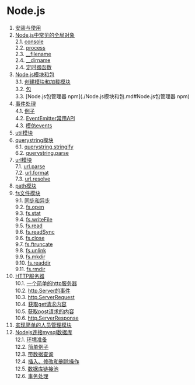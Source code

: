 # Node.js
1. [安装与使用](./安装与使用.md)
2. [Node.js中常见的全局对象](./Node.js中常见的全局对象.md)    
 2.1. [console](./Node.js中常见的全局对象.md#console)    
 2.2. [process](./Node.js中常见的全局对象.md#process)    
 2.3. [__filename](./Node.js中常见的全局对象.md#__filename)    
 2.4. [__dirname](./Node.js中常见的全局对象.md#__dirname)    
 2.4. [定时器函数](./Node.js中常见的全局对象.md#定时器函数)    
3. [Node.js模块和包](./Node.js模块和包.md)    
 3.1. [创建模块和加载模块](./Node.js模块和包.md#创建模块和加载模块)    
 3.2. [包](./Node.js模块和包.md#包)    
 3.3. [Node.js包管理器 npm](./Node.js模块和包.md#Node.js包管理器 npm)    
4. [事件处理](./Node.js中的事件处理.md)    
 4.1. [例子](./Node.js中的事件处理.md#一个简单的例子)    
 4.2. [EventEmitter常用API](./Node.js中的事件处理.md#eventemitter常用api)    
 4.3. [模仿events](./Node.js中的事件处理.md#模仿events)    
5. [util模块](./util模块.md)    
6. [querystring模块](./querystring模块.md)    
 6.1. [querystring.stringify](./querystring模块.md#querystringstringify)    
 6.2. [querystring.parse](./querystring模块.md#querystringparse)    
7. [url模块](./url模块.md)    
 7.1. [url.parse](./url模块.md#urlparse)    
 7.2. [url.format](./url模块.md#urlformat)    
 7.3. [url.resolve](./url模块.md#urlresolve)    
8. [path模块](./path模块.md)    
9. [fs文件模块](./fs文件模块.md)    
 9.1. [同步和异步](./fs文件模块.md#同步和异步)    
 9.2. [fs.open](./fs文件模块.md#fsopen)    
 9.3. [fs.stat](./fs文件模块.md#fsstat)    
 9.4. [fs.writeFile](./fs文件模块.md#fswriteFile)    
 9.5. [fs.read](./fs文件模块.md#fsread)    
 9.6. [fs.readSync](./fs文件模块.md#fsreadSync)    
 9.6. [fs.close](./fs文件模块.md#fsclose)    
 9.7. [fs.ftruncate](./fs文件模块.md#fsftruncate)    
 9.8. [fs.unlink](./fs文件模块.md#fsunlink)    
 9.9. [fs.mkdir](./fs文件模块.md#fsmkdir)    
 9.10. [fs.readdir](./fs文件模块.md#fsreaddir)    
 9.11. [fs.rmdir](./fs文件模块.md#fsrmdir)    
10. [HTTP服务器](./HTTP服务器.md)    
 10.1. [一个简单的http服务器](./HTTP服务器.md#一个简单的http服务器)    
 10.2. [http.Server的事件](./HTTP服务器.md#httpserver的事件)    
 10.3. [http.ServerRequest](./HTTP服务器.md#httpserverrequest)    
 10.4. [获取get请求内容](./HTTP服务器.md#获取get请求内容)    
 10.5. [获取post请求的内容](./HTTP服务器.md#获取post请求的内容)    
 10.6. [http.ServerResponse](./HTTP服务器.md#httpserverresponse)    
11. [实现简单的人员管理模块](./实现简单的人员管理模块.md)    
12. [Nodejs连接mysql数据库](./Nodejs连接mysql数据库.md)    
 12.1. [环境准备](./Nodejs连接mysql数据库.md#环境准备)    
 12.2. [简单例子](./Nodejs连接mysql数据库.md#简单例子)    
 12.3. [带数据查询](./Nodejs连接mysql数据库.md#带数据查询)    
 12.4. [插入、修改和删除操作](./Nodejs连接mysql数据库.md#插入修改和删除操作)    
 12.5. [数据库链接池](./Nodejs连接mysql数据库.md#数据库链接池)    
 12.6. [事务处理](./Nodejs连接mysql数据库.md#事务处理)    
